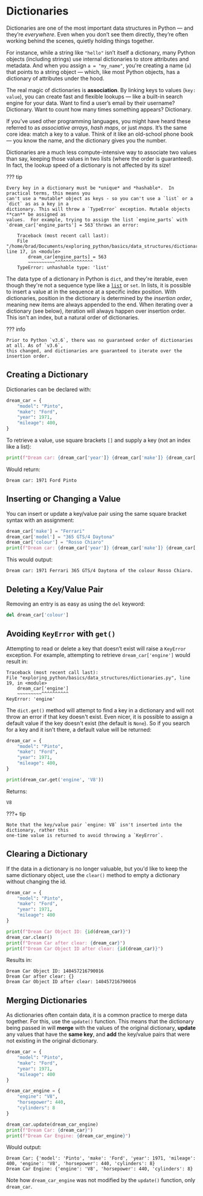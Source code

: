 # Dictionaries

Dictionaries are one of the most important data structures in Python — and they’re *everywhere*.
Even when you don’t see them directly, they’re often working behind the scenes, quietly holding
things together.

For instance, while a string like `"hello"` isn’t itself a dictionary, many Python objects
(including strings) use internal dictionaries to store attributes and metadata. And when you
assign `a = "my_name"`, you're creating a name (`a`) that points to a string object — which, like
most Python objects, has a dictionary of attributes under the hood.

The real magic of dictionaries is **association**. By linking keys to values (`key: value`), you
can create fast and flexible lookups — like a built-in search engine for your data. Want to find
a user’s email by their username? Dictionary. Want to count how many times something appears?
Dictionary.

If you’ve used other programming languages, you might have heard these referred to as
*associative arrays*, *hash maps*, or just *maps*. It’s the same core idea: match a key to a value.
Think of it like an old-school phone book — you know the name, and the dictionary gives you the
number.

Dictionaries are a much less compute-intensive way to associate two values than say, keeping those
values in two lists (where the order is guaranteed).  In fact, the lookup speed of a dictionary is
not affected by its size!

??? tip

    Every key in a dictionary must be *unique* and *hashable*.  In practical terms, this means you
    can't use a *mutable* object as keys - so you can't use a `list` or a `dict` as as a key in a
    dictionary. This will throw a `TypeError` exception. Mutable objects **can** be assigned as
    values.  For example, trying to assign the list `engine_parts` with
    `dream_car['engine_parts'] = 563`throws an error:

        Traceback (most recent call last):
        File "/home/brad/Documents/exploring_python/basics/data_structures/dictionaries.py", line 17, in <module>
            dream_car[engine_parts] = 563
            ~~~~~~~~~~^^^^^^^^^^^^^^
        TypeError: unhashable type: 'list'


The data type of a dictionary in Python is `dict`, and they're iterable, even though they're not
a sequence type like a [`list`](lists.md) or `set`.  In lists, it is possible to insert a value at
in the sequence at a specific index position.  With dictionaries, position in the dictionary is
determined by the *insertion order*, meaning new items are always appended to the end. When
iterating over a dictionary (see below), iteration will always happen over insertion order.
This isn't an index, but a natural order of dictionaries.

??? info

    Prior to Python `v3.6`, there was no guaranteed order of dictionaries at all. As of `v3.6`,
    this changed, and dictionaries are guaranteed to iterate over the insertion order.

## Creating a Dictionary

Dictionaries can be declared with:

``` python {title="Creating a Dictionary" linenums="1"}
dream_car = {
    "model": "Pinto",
    "make": "Ford",
    "year": 1971,
    "mileage": 400,
}
```

To retrieve a value, use square brackets `[]` and supply a key (not an index like a list):

``` python
print(f"Dream car: {dream_car['year']} {dream_car['make']} {dream_car['model']}")
```

Would return:

``` text
Dream car: 1971 Ford Pinto
```

## Inserting or Changing a Value

You can insert or update a key/value pair using the same square bracket syntax with an assignment:

```python {title="Inserting and Updating Key/Value Pairs" linenums="1"}
dream_car['make'] = "Ferrari"
dream_car['model'] = "365 GTS/4 Daytona"
dream_car['colour'] = "Rosso Chiaro"
print(f"Dream car: {dream_car['year']} {dream_car['make']} {dream_car['model']} of the colour {dream_car['colour']}.")
```
This would output:

``` text
Dream car: 1971 Ferrari 365 GTS/4 Daytona of the colour Rosso Chiaro.
```

## Deleting a Key/Value Pair

Removing an entry is as easy as using the `del` keyword:

``` python {title="Deleting a Key/Value Pair" linenums="1"}
del dream_car['colour']
```

## Avoiding `KeyError` with `get()`

Attempting to read or delete a key that doesn’t exist will raise a `KeyError` exception.
For example, attempting to retrieve `dream_car['engine']` would result in:

``` text
Traceback (most recent call last):
File "exploring_python/basics/data_structures/dictionaries.py", line 19, in <module>
    dream_car['engine']
    ~~~~~~~~~^^^^^^^^^^
KeyError: 'engine'
```

The `dict.get()` method will attempt to find a key in a dictionary and will not throw an error if
that key doesn't exist.  Even nicer, it is possible to assign a default value if the key
doesn't exist (the default is `None`). So if you search for a key and it isn't there, a default
value will be returned:

``` python {title="Creating a Dictionary" linenums="1"}
dream_car = {
    "model": "Pinto",
    "make": "Ford",
    "year": 1971,
    "mileage": 400,
}

print(dream_car.get('engine', 'V8'))
```

Returns:

``` text
V8
```

???+ tip

    Note that the key/value pair `engine: V8` isn't inserted into the dictionary, rather this
    one-time value is returned to avoid throwing a `KeyError`.

## Clearing a Dictionary

If the data in a dictionary is no longer valuable, but you'd like to keep the same dictionary
object, use the `clear()` method to empty a dictionary without changing the id.

``` python {title="Clear a Dictionary but Keep the Object" linenums="1"}
dream_car = {
    "model": "Pinto",
    "make": "Ford",
    "year": 1971,
    "mileage": 400
}

print(f"Dream Car Object ID: {id(dream_car)}")
dream_car.clear()
print(f"Dream Car after clear: {dream_car}")
print(f"Dream Car Object ID after clear: {id(dream_car)}")
```

Results in:

``` text
Dream Car Object ID: 140457216790016
Dream Car after clear: {}
Dream Car Object ID after clear: 140457216790016
```

## Merging Dictionaries

As dictionaries often contain data, it is a common practice to merge data together.  For this,
use the `update()` function.  This means that the dictionary being passed in will **merge** with
the values of the original dictionary, **update** any values that have the **same key**, and
**add** the key/value pairs that were not existing in the original dictionary.

``` python {title="Merging Dictionaries" linenums="1"}
dream_car = {
    "model": "Pinto",
    "make": "Ford",
    "year": 1971,
    "mileage": 400
}

dream_car_engine = {
    "engine": "V8",
    "horsepower": 440,
    "cylinders": 8
}

dream_car.update(dream_car_engine)
print(f"Dream Car: {dream_car}")
print(f"Dream Car Engine: {dream_car_engine}")
```

Would output:

``` text
Dream Car: {'model': 'Pinto', 'make': 'Ford', 'year': 1971, 'mileage': 400, 'engine': 'V8', 'horsepower': 440, 'cylinders': 8}
Dream Car Engine: {'engine': 'V8', 'horsepower': 440, 'cylinders': 8}
```

Note how `dream_car_engine` was not modified by the `update()` function, only `dream_car`.